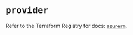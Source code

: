 # `provider`

Refer to the Terraform Registry for docs: [`azurerm`](https://registry.terraform.io/providers/hashicorp/azurerm/4.19.0/docs).
